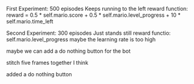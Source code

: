 First Experiment:
500 episodes
Keeps running to the left 
reward function: reward = 0.5 * self.mario.score + 0.5 * self.mario.level_progress + 10 * self.mario.time_left


Second Experiment:
300 episodes
Just stands still
reward functio: self.mario.level_progress
maybe the learning rate is too high

maybe we can add a do nothing button for the bot

stitch five frames together I think

added a do nothing button
